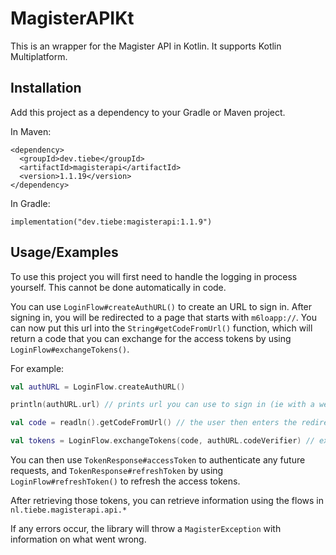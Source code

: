 
# MagisterAPIKt

This is an wrapper for the Magister API in Kotlin. It supports Kotlin Multiplatform.




## Installation

Add this project as a dependency to your Gradle or Maven project.

In Maven:
```
<dependency>
  <groupId>dev.tiebe</groupId>
  <artifactId>magisterapi</artifactId>
  <version>1.1.19</version>
</dependency>
```

In Gradle:
```
implementation("dev.tiebe:magisterapi:1.1.9")
```


## Usage/Examples

To use this project you will first need to handle the logging in process yourself. This cannot be done automatically in code.

You can use `LoginFlow#createAuthURL()` to create an URL to sign in.
After signing in, you will be redirected to a page that starts with `m6loapp://`.
You can now put this url into the `String#getCodeFromUrl()` function, which will return a code that you can exchange for the access tokens by using `LoginFlow#exchangeTokens()`.


For example:
```kotlin
val authURL = LoginFlow.createAuthURL()

println(authURL.url) // prints url you can use to sign in (ie with a webview or just in the browser)

val code = readln().getCodeFromUrl() // the user then enters the redirect uri after login, and extracts the code

val tokens = LoginFlow.exchangeTokens(code, authURL.codeVerifier) // exchange code for tokens
```

You can then use `TokenResponse#accessToken` to authenticate any future requests, and `TokenResponse#refreshToken` by using `LoginFlow#refreshToken()` to refresh the access tokens.

After retrieving those tokens, you can retrieve information using the flows in `nl.tiebe.magisterapi.api.*`

If any errors occur, the library will throw a `MagisterException` with information on what went wrong.
